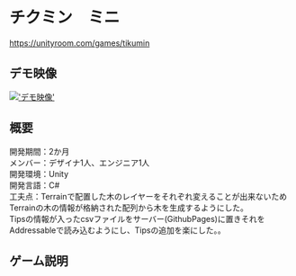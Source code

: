 # チクミン　ミニ
https://unityroom.com/games/tikumin
## デモ映像
[!['デモ映像'](https://github.com/tmsb0606/Chikumin/assets/120014601/232b17a6-a52e-4eb8-b40a-f88acc7c9a12)](https://www.youtube.com/watch?v=I2N4IMqfBU0)
## 概要
開発期間：2か月<br>
メンバー：デザイナ1人、エンジニア1人<br>
開発環境：Unity <br>
開発言語：C# <br>
工夫点：Terrainで配置した木のレイヤーをそれぞれ変えることが出来ないためTerrainの木の情報が格納された配列から木を生成するようにした。<br>
Tipsの情報が入ったcsvファイルをサーバー(GithubPages)に置きそれをAddressableで読み込むようにし、Tipsの追加を楽にした。。

## ゲーム説明


